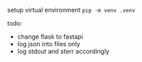 setup virtual environment
`pip -m venv .venv`

todo:
- change flask to fastapi
- log json into files only
- log stdout and sterr accordingly
